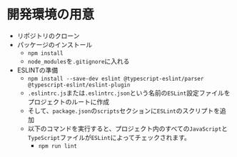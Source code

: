 # 開発環境の用意
- リポジトリのクローン
- パッケージのインストール
  - `npm install`
  - `node_modules`を`.gitignore`に入れる
- ESLINTの準備
  - `npm install --save-dev eslint @typescript-eslint/parser @typescript-eslint/eslint-plugin`
  - `.eslintrc.js`または`.eslintrc.json`という名前の`ESLint`設定ファイルをプロジェクトのルートに作成
  - そして、`package.json`の`scripts`セクションに`ESLint`のスクリプトを追加
  - 以下のコマンドを実行すると、プロジェクト内のすべての`JavaScript`と`TypeScript`ファイルが`ESLint`によってチェックされます。
    - `npm run lint`